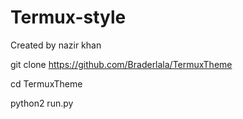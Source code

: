 # Termux-style
Created by nazir khan

git clone https://github.com/Braderlala/TermuxTheme

cd TermuxTheme

python2 run.py
